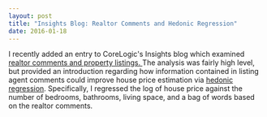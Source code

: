 ```yaml
---
layout: post
title: "Insights Blog: Realtor Comments and Hedonic Regression"
date: 2016-01-18
---
```

I recently added an entry to CoreLogic's Insights blog which examined <a href="http://www.corelogic.com/blog/authors/matt-cannon/2016/01/turning-words-into-data.aspx#.Vp1glXhcKeA" a> realtor comments and property listings. </a>  The analysis was fairly high level, but provided an introduction regarding how information contained in listing agent comments could improve house price estimation via <a href="https://en.wikipedia.org/wiki/Hedonic_regression" a> hedonic regression</a>.  Specifically, I regressed the log of house price against the number of bedrooms, bathrooms, living space, and a bag of words based on the realtor comments.

